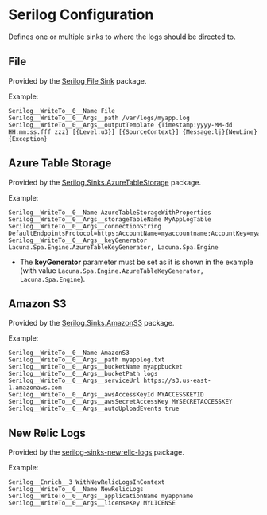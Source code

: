﻿# Serilog Configuration

Defines one or multiple sinks to where the logs should be directed to.

## File

Provided by the [Serilog File Sink](https://github.com/serilog/serilog-sinks-file) package.

Example:

```
Serilog__WriteTo__0__Name File
Serilog__WriteTo__0__Args__path /var/logs/myapp.log
Serilog__WriteTo__0__Args__outputTemplate {Timestamp:yyyy-MM-dd HH:mm:ss.fff zzz} [{Level:u3}] [{SourceContext}] {Message:lj}{NewLine}{Exception}
```

## Azure Table Storage

Provided by the [Serilog.Sinks.AzureTableStorage](https://github.com/serilog/serilog-sinks-azuretablestorage) package.

Example:

```
Serilog__WriteTo__0__Name AzureTableStorageWithProperties
Serilog__WriteTo__0__Args__storageTableName MyAppLogTable
Serilog__WriteTo__0__Args__connectionString DefaultEndpointsProtocol=https;AccountName=myaccountname;AccountKey=myaccountkey;EndpointSuffix=core.windows.net
Serilog__WriteTo__0__Args__keyGenerator Lacuna.Spa.Engine.AzureTableKeyGenerator, Lacuna.Spa.Engine
```

* The **keyGenerator** parameter must be set as it is shown in the example (with value `Lacuna.Spa.Engine.AzureTableKeyGenerator, Lacuna.Spa.Engine`).

## Amazon S3

Provided by the [Serilog.Sinks.AmazonS3](https://github.com/SeppPenner/Serilog.Sinks.AmazonS3) package.

Example:

```
Serilog__WriteTo__0__Name AmazonS3
Serilog__WriteTo__0__Args__path myapplog.txt
Serilog__WriteTo__0__Args__bucketName myappbucket
Serilog__WriteTo__0__Args__bucketPath logs
Serilog__WriteTo__0__Args__serviceUrl https://s3.us-east-1.amazonaws.com
Serilog__WriteTo__0__Args__awsAccessKeyId MYACCESSKEYID
Serilog__WriteTo__0__Args__awsSecretAccessKey MYSECRETACCESSKEY
Serilog__WriteTo__0__Args__autoUploadEvents true
```

## New Relic Logs

Provided by the [serilog-sinks-newrelic-logs](https://github.com/ThiagoBarradas/serilog-sinks-newrelic-logs) package.

Example:

```
Serilog__Enrich__3 WithNewRelicLogsInContext
Serilog__WriteTo__0__Name NewRelicLogs
Serilog__WriteTo__0__Args__applicationName myappname
Serilog__WriteTo__0__Args__licenseKey MYLICENSE
```